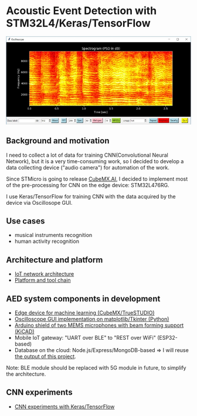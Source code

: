 # Acoustic Event Detection with STM32L4/Keras/TensorFlow

![](./oscilloscope/screenshots/spectrogram(psd)_small.jpg)

## Background and motivation

I need to collect a lot of data for training CNN(Convolutional Neural Network), but it is a very time-consuming work, so I decided to develop a data collecting device ("audio camera") for automation of the work.

Since STMicro is going to release [CubeMX.AI](https://www.st.com/content/st_com/en/about/innovation---technology/artificial-intelligence.html), I decided to implement most of the pre-processing for CNN on the edge device: STM32L476RG.

I use Keras/TensorFlow for training CNN with the data acquired by the device via Oscillosope GUI.

## Use cases

- musical instruments recognition
- human activity recognition

## Architecture and platform

- [IoT network architecture](./NETWORK.md)
- [Platform and tool chain](./PLATFORM.md)

## AED system components in development

- [Edge device for machine learning (CubeMX/TrueSTUDIO)](./stm32)
- [Oscilloscope GUI implementation on matplotlib/Tkinter (Python)](./oscilloscope)
- [Arduino shield of two MEMS microphones with beam forming support (KiCAD)](./kicad)
- Mobile IoT gateway: "UART over BLE" to "REST over WiFi" (ESP32-based)
- Database on the cloud: Node.js/Express/MongoDB-based => I will reuse [the output of this project](https://github.com/araobp/api-server).

Note: BLE module should be replaced with 5G module in future, to simplify the architecture.

## CNN experiments

- [CNN experiments with Keras/TensorFlow](./tensorflow)
